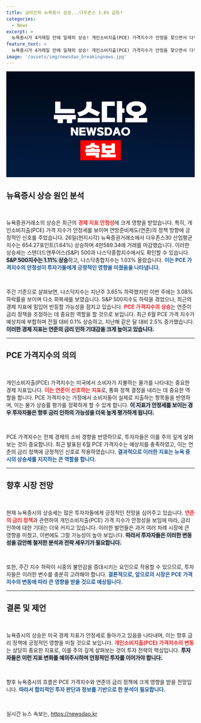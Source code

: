 ```yaml
---
title: 금리인하 뉴욕증시 상승...다우존스 1.6% 급등!
categories:
  - News
excerpt: >
  뉴욕증시가 4거래일 만에 일제히 상승! 개인소비지출(PCE) 가격지수가 안정을 찾으면서 다우지수는 1.64% 급등. 연준의 금리인하 기대감이 주식 시장에 불을 지폈다. 시장의 반전, 그 배경은? 클릭해서 확인하세요!
feature_text: >
  뉴욕증시가 4거래일 만에 일제히 상승! 개인소비지출(PCE) 가격지수가 안정을 찾으면서 다우지수는 1.64% 급등. 연준의 금리인하 기대감이 주식 시장에 불을 지폈다. 시장의 반전, 그 배경은? 클릭해서 확인하세요!
image: '/assets/img/newsdao_breakingnews.jpg'
---
```


<p><img src="/assets/img/newsdao_breakingnews.jpg" alt="implanttips 속보" /></p>

<h2 data-ke-size="size26">뉴욕증시 상승 원인 분석</h2>

<p data-ke-size="size16">&nbsp;</p>

<p>뉴욕증권거래소의 상승은 최근의 <b><span style="color: #ee2323;">경제 지표 안정성</span></b>에 크게 영향을 받았습니다. 특히, 개인소비지출(PCE) 가격 지수가 안정세를 보이며 연방준비제도(연준)의 정책 방향에 긍정적인 신호를 주었습니다. 26일(현지시각) 뉴욕증권거래소에서 다우존스30 산업평균지수는 654.27포인트(1.64%) 상승하며 4만589.34에 거래를 마감했습니다. 이러한 상승세는 스탠더드앤푸어스(S&amp;P) 500과 나스닥종합지수에서도 확인할 수 있습니다. <b><span style="background-color: #21538527;">S&amp;P 500지수는 1.11% 상승</span></b>하고, 나스닥종합지수는 1.03% 올랐습니다. <b><span style="color: #1a5490;">이는 PCE 가격지수의 안정성이 투자가들에게 긍정적인 영향을 미쳤음을 나타냅니다.</span></b> </p>

<p data-ke-size="size16">&nbsp;</p>

<p>주간 기준으로 살펴보면, 나스닥지수는 지난주 3.65% 하락했지만 이번 주에는 3.08% 하락률을 보이며 다소 회복세를 보였습니다. S&amp;P 500지수도 하락을 겪었으나, 최근의 경제 지표에 힘입어 반등할 가능성을 점치고 있습니다. <b><span style="color: #ee2323;">PCE 가격지수의 상승</span></b>는 연준이 금리 정책을 조정하는 데 중요한 역할을 할 것으로 보입니다. 최근 6월 PCE 가격 지수가 예상치에 부합하며 전월 대비 0.1% 상승하고, 지난해 같은 달 대비 2.5% 증가했습니다. <b><span style="background-color: #21538527;">이러한 경제 지표는 연준의 금리 인하 기대감을 크게 높이고 있습니다.</span></b></p>

<hr/>

<h2 data-ke-size="size26">PCE 가격지수의 의의</h2>

<p data-ke-size="size16">&nbsp;</p>

<p>개인소비지출(PCE) 가격지수는 미국에서 소비자가 지불하는 물가를 나타내는 중요한 경제 지표입니다. <b><span style="color: #ee2323;">이는 연준이 선호하는 지표</span></b>로, 통화 정책 결정을 내리는 데 중요한 역할을 합니다. PCE 가격지수는 가정에서 소비자들이 실제로 지출하는 항목들을 반영하며, 이는 물가 상승률 평가를 정확하게 할 수 있게 합니다. <b><span style="background-color: #21538527;">이 지표가 안정세를 보이는 경우 투자자들은 향후 금리 인하의 가능성을 더욱 높게 평가하게 됩니다.</span></b></p>

<p data-ke-size="size16">&nbsp;</p>

<p>PCE 가격지수는 전체 경제의 소비 경향을 반영하므로, 투자자들은 이를 주의 깊게 살펴보는 것이 중요합니다. 최근 발표된 6월 PCE 가격지수는 예상치를 충족하였고, 이는 연준의 금리 정책에 긍정적인 신호로 작용하였습니다. <b><span style="color: #1a5490;">결과적으로 이러한 지표는 뉴욕 증시의 상승세를 지지하는 큰 역할을 합니다.</span></b> </p>

<hr/>

<h2 data-ke-size="size26">향후 시장 전망</h2>

<p data-ke-size="size16">&nbsp;</p>

<p>현재 뉴욕증시의 상승세는 많은 투자자들에게 긍정적인 전망을 심어주고 있습니다. <b><span style="color: #ee2323;">연준의 금리 정책</span></b>과 관련하여 개인소비지출(PCE) 가격 지수가 안정성을 보임에 따라, 금리 인하에 대한 기대는 더욱 커지고 있습니다. 이러한 발언들은 과거 여러 차례 시장에 큰 영향을 미쳤고, 이번에도 그럴 가능성이 높아 보입니다. <b><span style="background-color: #21538527;">따라서 투자자들은 이러한 변동성을 감안해 철저한 분석과 전략 세우기가 필요합니다.</span></b></p>

<p data-ke-size="size16">&nbsp;</p>

<p>또한, 주간 지수 하락이 시중의 불안감을 증대시키는 요인으로 작용할 수 있으므로, 투자자들은 이러한 변수를 충분히 고려해야 합니다. <b><span style="color: #1a5490;">결론적으로, 앞으로의 시장은 PCE 가격지수의 변동에 따라 큰 영향을 받을 것으로 예상됩니다.</span></b> </p>

<hr/>

<h2 data-ke-size="size26">결론 및 제언</h2>

<p data-ke-size="size16">&nbsp;</p>

<p>뉴욕증시의 상승은 미국 경제 지표가 안정세로 돌아가고 있음을 나타내며, 이는 향후 금리 정책에 긍정적인 영향을 미칠 것으로 보입니다. <b><span style="color: #ee2323;">개인소비지출(PCE) 가격지수의 변동</span></b>는 상당히 중요한 지표로, 이를 주의 깊게 살펴보는 것이 투자 전략의 핵심입니다. <b><span style="background-color: #21538527;">투자자들은 이런 지표 변화를 예의주시하며 안정적인 투자를 이어가야 합니다.</span></b></p>

<p data-ke-size="size16">&nbsp;</p>

<p>향후 뉴욕증시의 흐름은 PCE 가격지수와 연준의 금리 정책에 크게 영향을 받을 전망입니다. <b><span style="color: #1a5490;">따라서 합리적인 투자 판단과 정보를 기반으로 한 분석이 필요합니다.</span></b> </p>

<p data-ke-size="size16">&nbsp;</p>
실시간 뉴스 속보는, <a href="https://newsdao.kr" rel="dofollow">https://newsdao.kr</a>


